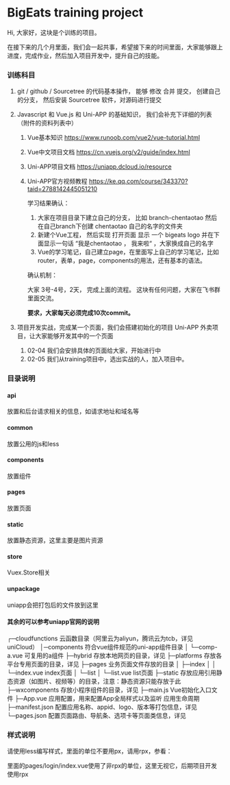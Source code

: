 # BigEats training project
Hi, 大家好，这块是个训练的项目。 

在接下来的几个月里面，我们会一起共事，希望接下来的时间里面，大家能够跟上进度，完成作业，然后加入项目开发中，提升自己的技能。 



###  训练科目

1. git / github / Sourcetree  的代码基本操作， 能够 修改 合并 提交， 创建自己的分支， 然后安装 Sourcetree 软件，对源码进行提交

2. Javascript 和 Vue.js 和 Uni-APP 的基础知识， 我们会补充下详细的列表（附件的资料列表中）

   1. Vue基本知识  https://www.runoob.com/vue2/vue-tutorial.html 

   2. Vue中文项目文档 https://cn.vuejs.org/v2/guide/index.html

   3. Uni-APP项目文档 https://uniapp.dcloud.io/resource

   4. Uni-APP官方视频教程 https://ke.qq.com/course/343370?taid=2788142445051210

      学习结果确认： 

      1. 大家在项目目录下建立自己的分支， 比如   branch-chentaotao  然后在自己branch下创建 chentaotao 自己的名字的文件夹
      2. 新建个Vue工程，  然后实现 打开页面 显示 一个  bigeats logo  并在下面显示一句话 “我是chentaotao ， 我来啦“  ，大家换成自己的名字
      3. Vue的学习笔记，自己建立page，在里面写上自己的学习笔记，比如 router，表单，page，components的用法，还有基本的语法。 

       确认机制： 

       大家 3号-4号，2天， 完成上面的流程。 这块有任何问题，大家在飞书群里面交流。 

      **要求，大家每天必须完成10次commit。** 

3. 项目开发实战，完成某一个页面，我们会搭建初始化的项目 Uni-APP 外卖项目，让大家能够开发其中的一个页面

   1. 02-04 我们会安排具体的页面给大家，开始进行中
   2. 02-05 我们从training项目中，选出实战的人，加入项目中。 

### 目录说明

#### api
放置和后台请求相关的信息，如请求地址和域名等

#### common
放置公用的js和less

#### components
放置组件

#### pages
放置页面

#### static
放置静态资源，这里主要是图片资源

#### store
Vuex.Store相关

#### unpackage
uniapp会把打包后的文件放到这里

#### 其余的可以参考uniapp官网的说明

[](https://uniapp.dcloud.io/frame)
┌─cloudfunctions        云函数目录（阿里云为aliyun，腾讯云为tcb，详见uniCloud）
│─components            符合vue组件规范的uni-app组件目录
│  └─comp-a.vue         可复用的a组件
├─hybrid                存放本地网页的目录，详见
├─platforms             存放各平台专用页面的目录，详见
├─pages                 业务页面文件存放的目录
│  ├─index
│  │  └─index.vue       index页面
│  └─list
│     └─list.vue        list页面
├─static                存放应用引用静态资源（如图片、视频等）的目录，注意：静态资源只能存放于此
├─wxcomponents          存放小程序组件的目录，详见
├─main.js               Vue初始化入口文件
├─App.vue               应用配置，用来配置App全局样式以及监听 应用生命周期
├─manifest.json         配置应用名称、appid、logo、版本等打包信息，详见
└─pages.json            配置页面路由、导航条、选项卡等页面类信息，详见


### 样式说明
请使用less编写样式，里面的单位不要用px，请用rpx，参看：[](https://uniapp.dcloud.io/frame?id=%e5%b0%ba%e5%af%b8%e5%8d%95%e4%bd%8d)

里面的pages/login/index.vue使用了非rpx的单位，这里无视它，后期项目开发使用rpx




